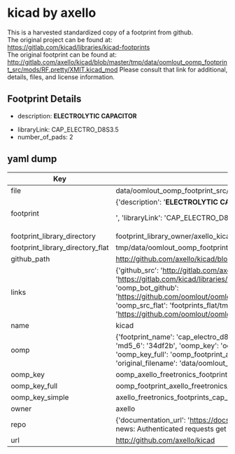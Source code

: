 # kicad by axello  
This is a harvested standardized copy of a footprint from github.  
The original project can be found at:  
https://gitlab.com/kicad/libraries/kicad-footprints  
The original footprint can be found at:
http://gitlab.com/axello/kicad/blob/master/tmp/data/oomlout_oomp_footprint_src/mods/RF.pretty/XMIT.kicad_mod
Please consult that link for additional, details, files, and license information.  
## Footprint Details
* description: <b>ELECTROLYTIC CAPACITOR</b><p>  
* libraryLink: CAP_ELECTRO_D8S3.5  
* number_of_pads: 2  
## yaml dump  
| Key | Value |  
| --- | --- |  
| file | data/oomlout_oomp_footprint_src/kicad/mods/freetronics_footprints.pretty/CAP_ELECTRO_D8S3.5.kicad_mod |  
| footprint | {'description': '<b>ELECTROLYTIC CAPACITOR</b><p>', 'libraryLink': 'CAP_ELECTRO_D8S3.5', 'number_of_pads': 2} |  
| footprint_library_directory | footprint_library_owner/axello_kicad |  
| footprint_library_directory_flat | tmp/data/oomlout_oomp_footprint_src/footprints_flat/axello_freetronics_footprints_cap_electro_d8s3_5/working |  
| github_path | http://github.com/axello/kicad/blob/master/tmp/data/oomlout_oomp_footprint_src/mods/freetronics_footprints.pretty/CAP_ELECTRO_D8S3.5.kicad_mod |  
| links | {'github_src': 'http://gitlab.com/axello/kicad/blob/master/tmp/data/oomlout_oomp_footprint_src/mods/RF.pretty/XMIT.kicad_mod', 'github_src_repo': 'https://gitlab.com/kicad/libraries/kicad-footprints', 'oomp_bot': 'tmp/data/oomlout_oomp_footprint_src/footprints/axello_freetronics_footprints_cap_electro_d8s3_5/working', 'oomp_bot_github': 'https://github.com/oomlout/oomlout_oomp_footprint_bot/tree/main/tmp/data/oomlout_oomp_footprint_src/footprints/axello_freetronics_footprints_cap_electro_d8s3_5/working', 'oomp_src_flat': 'footprints_flat/tmp/data/oomlout_oomp_footprint_src/footprints_flat/axello_freetronics_footprints_cap_electro_d8s3_5/working', 'oomp_src_flat_github': 'https://github.com/oomlout/oomlout_oomp_footprint_src/tree/main/tmp/data/oomlout_oomp_footprint_src/footprints_flat/axello_freetronics_footprints_cap_electro_d8s3_5/working'} |  
| name | kicad |  
| oomp | {'footprint_name': 'cap_electro_d8s3_5', 'library_name': 'freetronics_footprints', 'md5': '34df2b91cbd78fe30aa8d4b47fb893d1', 'md5_10': '34df2b91cb', 'md5_5': '34df2', 'md5_6': '34df2b', 'oomp_key': 'oomp_axello_freetronics_footprints_cap_electro_d8s3_5', 'oomp_key_extra': 'oomp_footprint_axello_freetronics_footprints_cap_electro_d8s3_5', 'oomp_key_full': 'oomp_footprint_axello_freetronics_footprints_cap_electro_d8s3_5_34df2b', 'oomp_key_simple': 'axello_freetronics_footprints_cap_electro_d8s3_5', 'original_filename': 'data/oomlout_oomp_footprint_src/kicad/mods/freetronics_footprints.pretty/CAP_ELECTRO_D8S3.5.kicad_mod', 'owner_name': 'axello'} |  
| oomp_key | oomp_axello_freetronics_footprints_cap_electro_d8s3_5 |  
| oomp_key_full | oomp_footprint_axello_freetronics_footprints_cap_electro_d8s3_5 |  
| oomp_key_simple | axello_freetronics_footprints_cap_electro_d8s3_5 |  
| owner | axello |  
| repo | {'documentation_url': 'https://docs.github.com/rest/overview/resources-in-the-rest-api#rate-limiting', 'message': "API rate limit exceeded for 84.66.142.224. (But here's the good news: Authenticated requests get a higher rate limit. Check out the documentation for more details.)"} |  
| url | http://github.com/axello/kicad |  

